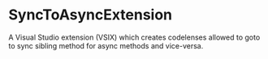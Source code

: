 # SyncToAsyncExtension
A Visual Studio extension (VSIX) which creates codelenses allowed to goto to sync sibling method for async methods and vice-versa.
